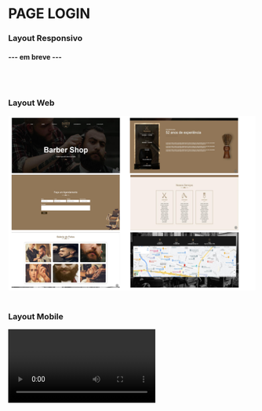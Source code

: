 # PAGE LOGIN

### Layout Responsivo
#### ---  em breve  ---
<br>
<br>


### Layout Web
![Layout](https://github.com/MURlL0/Portifolio/blob/main/Sites/Barber%20Shop/assets/1-Doc1.png?raw=true "Web")
<br>
<br>



### Layout Mobile
![Layout](https://github.com/MURlL0/Portifolio/blob/8e588ab9722b333abf32f92b5e88f228b30372c9/Sites/Barber%20Shop/assets/2023-05-04_15-40-14-795.mp4?raw=true "Mobile")

